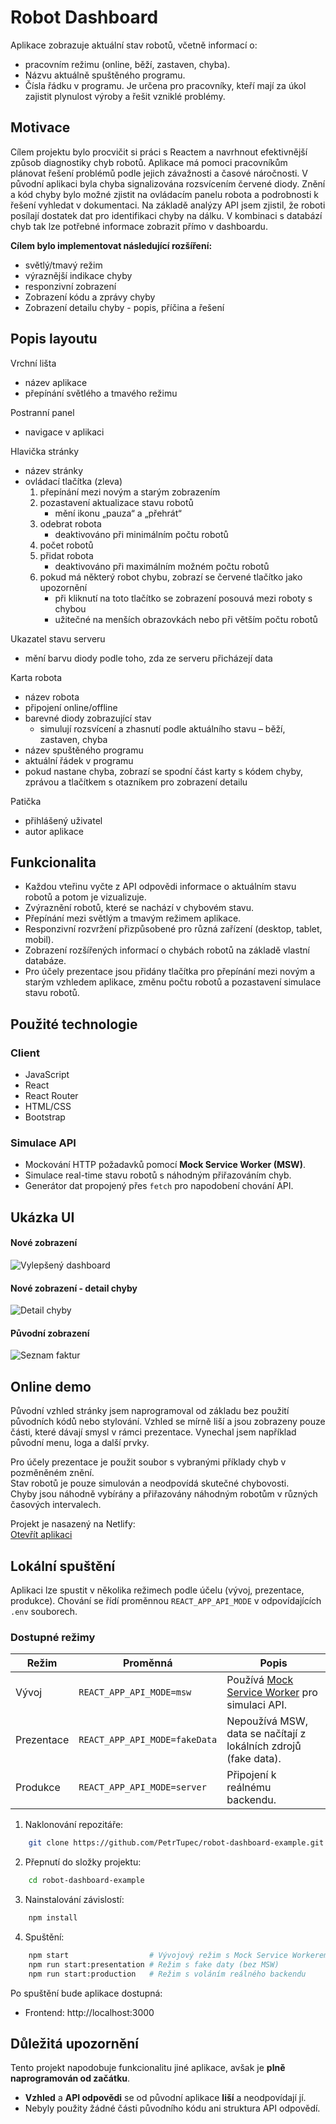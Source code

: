 # Robot Dashboard

Aplikace zobrazuje aktuální stav robotů, včetně informací o:
 - pracovním režimu (online, běží, zastaven, chyba).
 - Názvu aktuálně spuštěného programu.
 - Čísla řádku v programu.
Je určena pro pracovníky, kteří mají za úkol zajistit plynulost výroby a řešit vzniklé problémy.

## Motivace

Cílem projektu bylo procvičit si práci s Reactem a navrhnout efektivnější způsob diagnostiky chyb robotů. Aplikace má pomoci pracovníkům plánovat řešení problémů podle jejich závažnosti a časové náročnosti.
V původní aplikaci byla chyba signalizována rozsvícením červené diody. Znění a kód chyby bylo možné zjistit na ovládacím panelu robota a podrobnosti k řešení vyhledat v dokumentaci.
Na základě analýzy API jsem zjistil, že roboti posílají dostatek dat pro identifikaci chyby na dálku. V kombinaci s databází chyb tak lze potřebné informace zobrazit přímo v dashboardu.

**Cílem bylo implementovat následující rozšíření:**
- světlý/tmavý režim
- výraznější indikace chyby
- responzivní zobrazení
- Zobrazení kódu a zprávy chyby
- Zobrazení detailu chyby - popis, příčina a řešení

## Popis layoutu

Vrchní lišta
 - název aplikace
 - přepínání světlého a tmavého režimu

Postranní panel
 - navigace v aplikaci

Hlavička stránky
 - název stránky
 - ovládací tlačítka (zleva)
    1. přepínání mezi novým a starým zobrazením
    2. pozastavení aktualizace stavu robotů
        - mění ikonu „pauza“ a „přehrát“ 
    3. odebrat robota
        - deaktivováno při minimálním počtu robotů
    4. počet robotů
    5. přidat robota
        - deaktivováno při maximálním možném počtu robotů
    6. pokud má některý robot chybu, zobrazí se červené tlačítko jako upozornění
        - při kliknutí na toto tlačítko se zobrazení posouvá mezi roboty s chybou
        - užitečné na menších obrazovkách nebo při větším počtu robotů

Ukazatel stavu serveru
 - mění barvu diody podle toho, zda ze serveru přicházejí data

Karta robota
 - název robota
 - připojení online/offline
 - barevné diody zobrazující stav
    - simulují rozsvícení a zhasnutí podle aktuálního stavu – běží, zastaven, chyba
 - název spuštěného programu
 - aktuální řádek v programu
 - pokud nastane chyba, zobrazí se spodní část karty s kódem chyby, zprávou a tlačítkem s otazníkem pro zobrazení detailu

Patička
 - přihlášený uživatel
 - autor aplikace

## Funkcionalita

- Každou vteřinu vyčte z API odpovědi informace o aktuálním stavu robotů a potom je vizualizuje.
- Zvýraznění robotů, které se nachází v chybovém stavu.
- Přepínání mezi světlým a tmavým režimem aplikace.
- Responzivní rozvržení přizpůsobené pro různá zařízení (desktop, tablet, mobil).
- Zobrazení rozšířených informací o chybách robotů na základě vlastní databáze.
- Pro účely prezentace jsou přidány tlačítka pro přepínání mezi novým a starým vzhledem aplikace, změnu počtu robotů a pozastavení simulace stavu robotů.

## Použité technologie

### Client

- JavaScript
- React
- React Router
- HTML/CSS
- Bootstrap

### Simulace API
	
- Mockování HTTP požadavků pomocí **Mock Service Worker (MSW)**.
- Simulace real-time stavu robotů s náhodným přiřazováním chyb.
- Generátor dat propojený přes `fetch` pro napodobení chování API.

## Ukázka UI

#### Nové zobrazení

![Vylepšený dashboard](images/new_view.png)

#### Nové zobrazení - detail chyby

![Detail chyby](images/error_detail.png)

#### Původní zobrazení

![Seznam faktur](images/old_view.png)

## Online demo

Původní vzhled stránky jsem naprogramoval od základu bez použití původních kódů nebo stylování. Vzhled se mírně liší a jsou zobrazeny pouze části, které dávají smysl v rámci prezentace. Vynechal jsem například původní menu, loga a další prvky.

Pro účely prezentace je použit soubor s vybranými příklady chyb v pozměněném znění.  
Stav robotů je pouze simulován a neodpovídá skutečné chybovosti.  
Chyby jsou náhodně vybírány a přiřazovány náhodným robotům v různých časových intervalech.

Projekt je nasazený na Netlify:  
[Otevřít aplikaci](https://robot-dashboard-example.netlify.app/dashboard)

## Lokální spuštění

Aplikaci lze spustit v několika režimech podle účelu (vývoj, prezentace, produkce). Chování se řídí proměnnou `REACT_APP_API_MODE` v odpovídajících `.env` souborech.

### Dostupné režimy

| Režim           | Proměnná                      | Popis                                                                 |
|-----------------|-------------------------------|-----------------------------------------------------------------------|
| Vývoj           | `REACT_APP_API_MODE=msw`      | Používá [Mock Service Worker](https://mswjs.io/) pro simulaci API.    |
| Prezentace      | `REACT_APP_API_MODE=fakeData` | Nepoužívá MSW, data se načítají z lokálních zdrojů (fake data).       |
| Produkce        | `REACT_APP_API_MODE=server`   | Připojení k reálnému backendu.                                        |

1. Naklonování repozitáře:
```bash
    git clone https://github.com/PetrTupec/robot-dashboard-example.git
```
2. Přepnutí do složky projektu:
```bash
    cd robot-dashboard-example
```
3. Nainstalování závislostí:
```bash 
    npm install
```
4. Spuštění:
```bash 
    npm start                  # Vývojový režim s Mock Service Workerem
    npm run start:presentation # Režim s fake daty (bez MSW)
    npm run start:production   # Režim s voláním reálného backendu
```

Po spuštění bude aplikace dostupná:

- Frontend: http://localhost:3000

## Důležitá upozornění

Tento projekt napodobuje funkcionalitu jiné aplikace, avšak je **plně naprogramován od začátku**.
- **Vzhled** a **API odpovědi** se od původní aplikace **liší** a neodpovídají jí.  
- Nebyly použity žádné části původního kódu ani struktura API odpovědí.